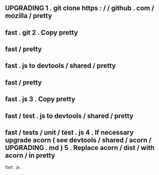 #
UPGRADING
1
.
git
clone
https
:
/
/
github
.
com
/
mozilla
/
pretty
-
fast
.
git
2
.
Copy
pretty
-
fast
/
pretty
-
fast
.
js
to
devtools
/
shared
/
pretty
-
fast
/
pretty
-
fast
.
js
3
.
Copy
pretty
-
fast
/
test
.
js
to
devtools
/
shared
/
pretty
-
fast
/
tests
/
unit
/
test
.
js
4
.
If
necessary
upgrade
acorn
(
see
devtools
/
shared
/
acorn
/
UPGRADING
.
md
)
5
.
Replace
acorn
/
dist
/
with
acorn
/
in
pretty
-
fast
.
js
.
